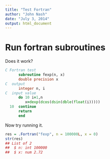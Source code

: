 ```yaml
---
title: "Test Fortran"
author: "John Nash"
date: "July 3, 2014"
output: html_document
---
```


# Run fortran subroutines

Does it work?


``` fortran
C Fortran test
      subroutine fexp(n, x)
      double precision x
C  output
      integer n, i
C  input value
      do 10 i=1,n
         x=dexp(dcos(dsin(dble(float(i)))))
  10  continue
      return
      end
```

Now try running it.


``` r
res = .Fortran("fexp", n = 100000L, x = 0)
str(res)
## List of 2
##  $ n: int 100000
##  $ x: num 2.72
```
